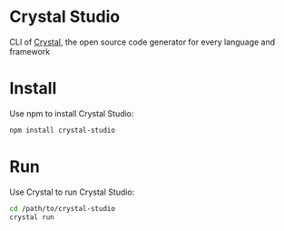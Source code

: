 # Crystal Studio 

CLI of [Crystal](https://crystal.sh), the open source code generator for every language and framework

# Install

Use npm to install Crystal Studio:

```sh
npm install crystal-studio
```

# Run

Use Crystal to run Crystal Studio:

```sh
cd /path/to/crystal-studio
crystal run
```

